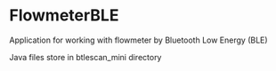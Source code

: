 # FlowmeterBLE
 Application for working with flowmeter by Bluetooth Low Energy (BLE)
 
 Java files store in btlescan_mini directory

